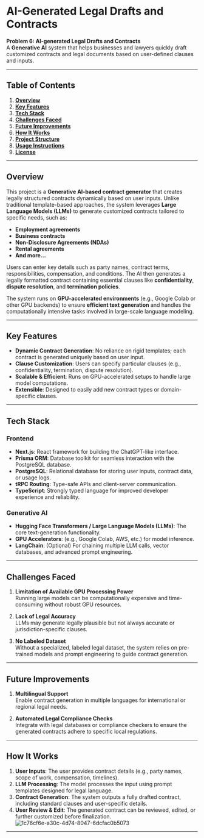 # **AI-Generated Legal Drafts and Contracts**

**Problem 6: AI-generated Legal Drafts and Contracts**  
A **Generative AI** system that helps businesses and lawyers quickly draft customized contracts and legal documents based on user-defined clauses and inputs.

---

## **Table of Contents**
1. [**Overview**](#overview)  
2. [**Key Features**](#key-features)  
3. [**Tech Stack**](#tech-stack)  
4. [**Challenges Faced**](#challenges-faced)  
5. [**Future Improvements**](#future-improvements)  
6. [**How It Works**](#how-it-works)  
7. [**Project Structure**](#project-structure)  
8. [**Usage Instructions**](#usage-instructions)  
9. [**License**](#license)  

---

## **Overview**
This project is a **Generative AI-based contract generator** that creates legally structured contracts dynamically based on user inputs. Unlike traditional template-based approaches, the system leverages **Large Language Models (LLMs)** to generate customized contracts tailored to specific needs, such as:
- **Employment agreements**  
- **Business contracts**  
- **Non-Disclosure Agreements (NDAs)**  
- **Rental agreements**  
- **And more...**

Users can enter key details such as party names, contract terms, responsibilities, compensation, and conditions. The AI then generates a legally formatted contract containing essential clauses like **confidentiality**, **dispute resolution**, and **termination policies**.

The system runs on **GPU-accelerated environments** (e.g., Google Colab or other GPU backends) to ensure **efficient text generation** and handles the computationally intensive tasks involved in large-scale language modeling.

---

## **Key Features**
- **Dynamic Contract Generation**: No reliance on rigid templates; each contract is generated uniquely based on user input.  
- **Clause Customization**: Users can specify particular clauses (e.g., confidentiality, termination, dispute resolution).  
- **Scalable & Efficient**: Runs on GPU-accelerated setups to handle large model computations.  
- **Extensible**: Designed to easily add new contract types or domain-specific clauses.

---

## **Tech Stack**
### **Frontend**
- **Next.js**: React framework for building the ChatGPT-like interface.  
- **Prisma ORM**: Database toolkit for seamless interaction with the PostgreSQL database.  
- **PostgreSQL**: Relational database for storing user inputs, contract data, or usage logs.  
- **tRPC Routing**: Type-safe APIs and client-server communication.  
- **TypeScript**: Strongly typed language for improved developer experience and reliability.

### **Generative AI**
- **Hugging Face Transformers / Large Language Models (LLMs)**: The core text-generation functionality.  
- **GPU Accelerators**: (e.g., Google Colab, AWS, etc.) for model inference.  
- **LangChain**: (Optional) For chaining multiple LLM calls, vector databases, and advanced prompt engineering.  

---

## **Challenges Faced**
1. **Limitation of Available GPU Processing Power**  
   Running large models can be computationally expensive and time-consuming without robust GPU resources.

2. **Lack of Legal Accuracy**  
   LLMs may generate legally plausible but not always accurate or jurisdiction-specific clauses.

3. **No Labeled Dataset**  
   Without a specialized, labeled legal dataset, the system relies on pre-trained models and prompt engineering to guide contract generation.

---

## **Future Improvements**
1. **Multilingual Support**  
   Enable contract generation in multiple languages for international or regional legal needs.

2. **Automated Legal Compliance Checks**  
   Integrate with legal databases or compliance checkers to ensure the generated contracts adhere to specific local regulations.

---

## **How It Works**
1. **User Inputs**: The user provides contract details (e.g., party names, scope of work, compensation, timelines).  
2. **LLM Processing**: The model processes the input using prompt templates designed for legal language.  
3. **Contract Generation**: The system outputs a fully drafted contract, including standard clauses and user-specific details.  
4. **User Review & Edit**: The generated contract can be reviewed, edited, or further customized before finalization.
![1c76cf6e-a30c-4d74-8047-6dcfac0b5073](https://github.com/user-attachments/assets/141d3340-d020-415d-ad0d-3a9266503844)

---


